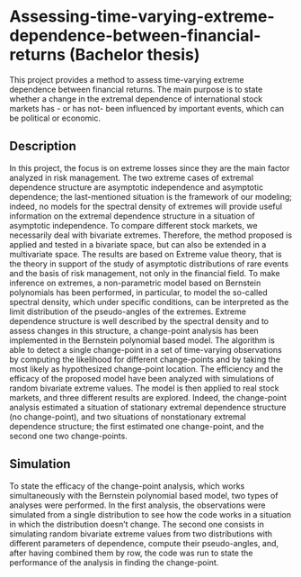 # Assessing-time-varying-extreme-dependence-between-financial-returns (Bachelor thesis)
This project provides a method to assess time-varying extreme dependence between financial returns. The main purpose is to state whether a change in the extremal dependence of international stock markets has - or has not- been influenced by important events, which can be political or economic.

## Description

In this project, the focus is on extreme losses since they are the main factor analyzed in risk management. The two extreme cases of extremal dependence structure are asymptotic independence and asymptotic dependence; the last-mentioned situation is the framework of our modeling; indeed, no models for the spectral density of extremes will provide useful information on the extremal dependence structure in a situation of asymptotic independence.
To compare different stock markets, we necessarily deal with bivariate extremes. Therefore, the method proposed is applied and tested in a bivariate space, but can also be extended in a multivariate space. The results are based on Extreme value theory, that is the theory in support of the study of asymptotic distributions of rare events and the basis of risk management, not only in the financial field.
To make inference on extremes, a non-parametric model based on Bernstein polynomials has been performed, in particular, to model the so-called spectral density, which under specific conditions, can be interpreted as the limit distribution of the pseudo-angles of the extremes. Extreme dependence structure is well described by the spectral density and to assess changes in this structure, a change-point analysis has been implemented in the Bernstein polynomial based model. The algorithm is able to detect a single change-point in a set of time-varying observations by computing the likelihood for different change-points and by taking the most likely as hypothesized change-point location.
The efficiency and the efficacy of the proposed model have been analyzed with simulations of random bivariate extreme values. The model is then applied to real stock markets, and three different results are explored. Indeed, the change-point analysis estimated a situation of stationary extremal dependence structure (no change-point), and two situations of nonstationary extremal dependence structure; the first estimated one change-point, and the second one two change-points.

## Simulation

To state the efficacy of the change-point analysis, which works simultaneously with the Bernstein polynomial based model, two types of analyses were performed. In the first analysis, the observations were simulated from a single distribution to see how the code works in a situation in which the distribution doesn’t change. The second one consists in simulating random bivariate extreme values from two distributions with different parameters of dependence, compute their pseudo-angles, and, after having combined them by row, the code was run to state the performance of the analysis in finding the change-point.
